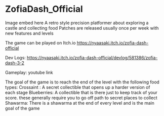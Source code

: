 # ZofiaDash_Official
 Image embed here
A retro style precision platformer about exploring a castle and collecting food
Patches are released usually once per week with new features and levels

The game can be played on Itch.io
https://nyaasaki.itch.io/zofia-dash-official

Dev Logs:
https://nyaasaki.itch.io/zofia-dash-official/devlog/581386/zofia-dash-3-2

Gameplay:
youtube link

The goal of the game is to reach the end of the level with the following food types:
Crossaint : A secret collectible that opens up a harder version of each stage
Blueberries: A collectible that is there just to keep track of your score. these generally require you to go off path to secret places to collect
Shawarma: There is a shawarma at the end of every level and is the main goal of the game
